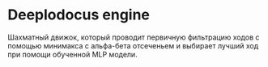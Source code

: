 # Deeplodocus engine

Шахматный движок, который проводит первичную фильтрацию ходов с помощью минимакса с альфа-бета отсеченьем и выбирает лучший ход при помощи обученной MLP модели.
